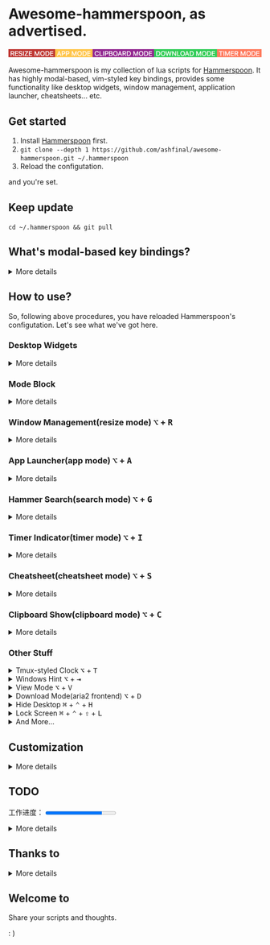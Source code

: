 <h1>Awesome-hammerspoon, as advertised.</h1>

<p><img src="https://github.com/ashfinal/bindata/raw/master/screenshots/awesome-hammerspoon-modes.png" alt="modes"/></p>

<p>Awesome-hammerspoon is my collection of lua scripts for <a href="http://www.hammerspoon.org/">Hammerspoon</a>. It has highly modal-based, vim-styled key bindings, provides some functionality like desktop widgets, window management, application launcher, cheatsheets... etc.</p>

<h2>Get started</h2>

<ol>
<li>Install <a href="http://www.hammerspoon.org/">Hammerspoon</a> first.</li>
<li><code>git clone --depth 1 https://github.com/ashfinal/awesome-hammerspoon.git ~/.hammerspoon</code></li>
<li>Reload the configutation.</li>
</ol>

<p>and you&#39;re set.</p>

<h2>Keep update</h2>

<p><code>cd ~/.hammerspoon &amp;&amp; git pull</code></p>

<h2>What's modal-based key bindings?</h2>

<details>
<summary>More details</summary>

<p>Well... simply to say, it allows you using <kbd>S</kbd> key to resize windows in <code>resize</code> mode, but in <code>app</code> mode, to launch Safari, in <code>timer</code> mode, to set a 10-mins timer... something like that. During all progress, you don&#39;t have to press extra keys.</p></p>

<p>And this means a lot.</p>

<ul>
<li>It&#39;s scene-wise, you can use same key bindings to do different jobs in different scenes. You don&#39;t worry to run out of your hotkey bindings, and twist your fingers to press <kbd>⌘</kbd> + <kbd>⌃</kbd> + <kbd>⌥</kbd> + <kbd>⇧</kbd> + <kbd>C</kbd> in the end.</li>

<li>Less keystrokes, less memory pressure. You can press <kbd>⌥</kbd> + <kbd>A</kbd> to enter <code>app</code> mode, release, then press single key <kbd>S</kbd> to launch Safari, or <kbd>C</kbd> to lauch Chrome. Sounds good? You keep your pace, no rush.</li>

<li>Easy to extend, you can create your own modals if you like. For example, <code>Finder</code> mode, in which you press <kbd>T</kbd> to open Terminal here, press <kbd>S</kbd> to send files to predefined path, press <kbd>C</kbd> to upload images to cloud storage.</li>
</ul>

<p><strong>NOTICE:</strong> After your work you&#39;d better quit current mode back to normal. Or, you carefully pick your key bindings to avoid conflict with other hotkeys.</p>

</details>

<h2>How to use?</h2>

<p>So, following above procedures, you have reloaded Hammerspoon&#39;s configutation. Let&#39;s see what we&#39;ve got here.</p>

<h3>Desktop Widgets</h3>

<details>
<summary>More details</summary>

<p>As you may have noticed, there are two clean, nice-looking desktop widgets, analogclock and calendar. Usually we don&#39;t interact with them, but I do hope you like them.</p>

<p><img src="https://github.com/ashfinal/bindata/raw/master/screenshots/awesome-hammerspoon-deskwidgets.png" alt="widgets"/></p>

<p><strong>UPDATE:</strong> Add new widget <code>hcalendar</code>. The design comes from <a href="https://github.com/ashikahmad/horizontal-calendar-widget">here</a>.</p>

<p><img src="https://github.com/ashfinal/bindata/raw/master/screenshots/awesome-hammerspoon-hcal.png" alt="hcal"/></p>

<p><em>Default off. To add this module to your config, please refer to the <code>Customization</code> section.</em></p>

</details>

<h3>Mode Block</h3>

<details>
<summary>More details</summary>

<p>There is also a small gray block in the bottom right corner, maybe displaying current netspeed. Well, it&#39;s actually <strong>mode block</strong>. Want to know in which mode you are? Give it a glance. When Hammerspoon starts, or there&#39;s no work to do, it shows <code>DOCK MODE</code> in black background. But alway displaying the black block is a little boring, so we use it for netspeed monitor if there&#39;s no activity for 5 secs.</p>

<p><strong>Mode block</strong> holds the entrance to other modes, you can use <kbd>⌥</kbd> + <kbd>space</kbd> to toggle its display. Then use <kbd>⌥</kbd> + <kbd>R</kbd> to enter <code>resize</code> mode, or use <kbd>⌥</kbd> + <kbd>A</kbd> to enter <code>app</code> mode... etc.</p>

<p>Key bindings available:</p>

<table data-anchor-id="lfo3" class="table table-striped-white table-bordered">
    <thead>
        <tr>
            <th style="text-align:left;">Key bindings</th>
            <th style="text-align:left;">Movement</th>
        </tr>
    </thead>
    <tbody><tr>
            <td style="text-align:left;"><kbd>⌥</kbd> + <kbd>A</kbd></td>
            <td style="text-align:left;">Enter app mode</td>
        </tr>
        <tr>
            <td style="text-align:left;"><kbd>⌥</kbd> + <kbd>C</kbd></td>
            <td style="text-align:left;">Enter <code>clipboard</code> mode</td>
        </tr>
        <tr>
            <td style="text-align:left;"><kbd>⌥</kbd> + <kbd>D</kbd></td>
            <td style="text-align:left;">Enter <code>download</code> mode</td>
        </tr>
        <tr>
            <td style="text-align:left;"><kbd>⌥</kbd> + <kbd>G</kbd></td>
            <td style="text-align:left;">Launch hammer search</td>
        </tr>
        <tr>
            <td style="text-align:left;"><kbd>⌥</kbd> + <kbd>I</kbd></td>
            <td style="text-align:left;">Enter <code>timer</code> mode</td>
        </tr>
        <tr>
            <td style="text-align:left;"><kbd>⌥</kbd> + <kbd>R</kbd></td>
            <td style="text-align:left;">Enter <code>resize</code> mode</td>
        </tr>
        <tr>
            <td style="text-align:left;"><kbd>⌥</kbd> + <kbd>S</kbd></td>
            <td style="text-align:left;">Enter <code>cheatsheet</code> mode</td>
        </tr>
        <tr>
            <td style="text-align:left;"><kbd>⌥</kbd> + <kbd>T</kbd></td>
            <td style="text-align:left;">Show current time</td>
        </tr>
        <tr>
            <td style="text-align:left;"><kbd>⌥</kbd> + <kbd>v</kbd></td>
            <td style="text-align:left;">Enter <code>view</code> mode</td>
        </tr>
        <tr>
            <td style="text-align:left;"><kbd>⌥</kbd> + <kbd>Z</kbd></td>
            <td style="text-align:left;">Open Hammerspoon console</td>
        </tr>
        <tr>
            <td style="text-align:left;"><kbd>⌥</kbd> + <kbd>⇥</kbd></td>
            <td style="text-align:left;">Show window hints</td>
        </tr>
    </tbody>
</table>

<p><em>In most modes, you can use <kbd>⌥</kbd> + <kbd>key</kbd>, <kbd>Q</kbd>, or <kbd>⎋</kbd> to quit back to DOCK mode(&quot;key&quot; is the same as you enter modes). And switch from one mode to another directly.</em></p>

</details>

<h3>Window Management(resize mode) <kbd>⌥</kbd> + <kbd>R</kbd></h3>

<details>
<summary>More details</summary>

<p><img src="https://github.com/ashfinal/bindata/raw/master/screenshots/awesome-hammerspoon-winresize.gif" alt="winresize"/></p>

<p>Use <kbd>H</kbd>, <kbd>L</kbd>, <kbd>J</kbd>, <kbd>K</kbd> to <strong>resize</strong> windows.</p>

<p>Use <kbd>=</kbd>, <kbd>-</kbd> to expand/shrink the window size.</p>

<p>Use <kbd>⌘</kbd> + <kbd>H/J/K/L</kbd> to cycle through active windows.</p>

<p>Use <kbd>⇧</kbd> + <kbd>H/J/K/L</kbd> to <strong>move</strong> windows around.</p>

<p>Use <kbd>⌃</kbd> + <kbd>H/J/K/L</kbd> to resize windows to 1/2 of screen.</p>

<p>Use <kbd>⌃</kbd> + <kbd>Y/U/I/O</kbd> to resize windows to 1/4 of screen.</p>

<p>Use <kbd>F</kbd> to put windows to fullscreen, use <kbd>C</kbd> to put windows to center of screen, use <kbd>⌃</kbd> + <kbd>C</kbd> to resize windows to predefined size and center them.</p>

<p>And of course, you can use system-wide <kbd>⌘</kbd> + <kbd>⇥</kbd> to switch between active applications.</p>

</details>

<h3>App Launcher(app mode) <kbd>⌥</kbd> + <kbd>A</kbd></h3>

<details>
<summary>More details</summary>

<p>Use <kbd>F</kbd> to launch Finder or focus the existing window; <kbd>S</kbd> for Safari; <kbd>T</kbd> for Terminal; <kbd>V</kbd> for Activity Monitor; <kbd>Y</kbd> for System Preferences... etc.</p>

<p>If you want to define your own hotkeys, please create <code>~/.hammerspoon/private/awesomeconfig.lua</code> file, then add something like below:</p>

<pre><code class="language-lua">applist = {
    {shortcut = &#39;i&#39;,appname = &#39;iTerm&#39;},
    {shortcut = &#39;l&#39;,appname = &#39;Sublime Text&#39;},
    {shortcut = &#39;m&#39;,appname = &#39;MacVim&#39;},
    {shortcut = &#39;o&#39;,appname = &#39;LibreOffice&#39;},
    {shortcut = &#39;r&#39;,appname = &#39;Firefox&#39;},
}

</code></pre>

<p><strong>UPDATE:</strong> Now you can press <kbd>⇥</kbd> to show key bindings, also available in <code>resize</code>, <code>view</code>, <code>timer</code> mode.</p>

<p><img src="https://github.com/ashfinal/bindata/raw/master/screenshots/awesome-hammerspoon-tips.png" alt="tips"/></p>

</details>

<h3>Hammer Search(search mode) <kbd>⌥</kbd> + <kbd>G</kbd></h3>

<details>
<summary>More details</summary>

<p>Now you can search Safari tabs and online dictionary(use <kbd>⌃</kbd> + <kbd>⇥</kbd> to switch between them).</p>

<p><img src="https://github.com/ashfinal/bindata/raw/master/screenshots/awesome-hammerspoon-hsearch.gif" alt="hsearch"/></p>

<p>Dictionary search supports <code>word suggestion</code>(see the above gif) and English thesaurus(use <kbd>⌃</kbd> + <kbd>D</kbd> to request). And did you notice that the translation is instant?</p>

<p><em>Due to the uncertainty of asynchronous request, usually you need to append a space to end of the word to fully translate it.</em></p>

<p><strong>NOTICE:</strong> If you heavily rely on instant translation(youdao dict), please consider applying for your own API key at here:</p>

<p><a href="http://fanyi.youdao.com/openapi?path=data-mode">http://fanyi.youdao.com/openapi?path=data-mode</a></p>

<p>Then add them to <code>~/.hammerspoon/private/awesomeconfig.lua</code>:</p>

<pre><code>youdaokeyfrom = &#39;hsearch&#39;  -- keyfrom
youdaoapikey = &#39;1199732752&#39;  -- API key
</code></pre>

</details>

<h3>Timer Indicator(timer mode) <kbd>⌥</kbd> + <kbd>I</kbd></h3>

<details>
<summary>More details</summary>

<p>Have you noticed this issue on macos? There is 5 pixel tall blank at the bottom of the screen for non-native fullscreen window, which is sometimes disturbing. Let&#39;s make the blank more useful. When you set a timer, this will draw a colored line to fill that blank, meanwhile, show progress of the timer.</p>

<p><img src="https://github.com/ashfinal/bindata/raw/master/screenshots/awesome-hammerspoon-timeralert.png" alt="timeralert"/></p>

<p>Press <kbd>0</kbd> to set a 5-mins timer, <kbd>↩︎</kbd> to set a 25-mins timer.</p>

<p>Press <kbd>1</kbd> to set a 10-mins timer;</p>

<p>Press <kbd>2</kbd> to set a 20-mins timer;</p>

<p>...</p>

<p>Press <kbd>9</kbd> to set a 90-mins timer.</p>

</details>

<h3>Cheatsheet(cheatsheet mode) <kbd>⌥</kbd> + <kbd>S</kbd></h3>

<details>
<summary>More details</summary>

<p>It shows the cheatsheet of current application&#39;s hotkeys. Code comes from <a href="https://github.com/dharmapoudel/hammerspoon-config">here</a>.</p>

<p>Let the picture talk:</p>

<p><img src="https://github.com/ashfinal/bindata/raw/master/screenshots/awesome-hammerspoon-cheatsheet.png" alt="cheatsheet"/></p>

</details>

<h3>Clipboard Show(clipboard mode) <kbd>⌥</kbd> + <kbd>C</kbd></h3>

<details>
<summary>More details</summary>

<p>It shows the content of your clipboard. If text or image type then display it with proper size, if hyperlink type then use default browser to open it. Click the display block it will destory itself.</p>

<p>I usually use this to display QR image for cellphone&#39;s faster scanning, or display some text for better reading.</p>

</details>

<h3>Other Stuff</h3>

<details>
<summary>Tmux-styled Clock <kbd>⌥</kbd> + <kbd>T</kbd></summary>

<p>Works even when you&#39;re watching video in fullscreen.</p>

<p><img src="https://github.com/ashfinal/bindata/raw/master/screenshots/awesome-hammerspoon-tmuxtime.png" alt="tmuxtime"/></p>

</details>

<details>
<summary>Windows Hint <kbd>⌥</kbd> + <kbd>⇥</kbd> </summary>

<p>Focus to your windows easier.</p>

<p><img src="https://github.com/ashfinal/bindata/raw/master/screenshots/awesome-hammerspoon-windowshint.png" alt="windowshint"/></p>

</details>

<details>
<summary>View Mode <kbd>⌥</kbd> + <kbd>V</kbd></summary>

<p>Use <kbd>H/J/K/L</kbd> to scroll around.</p>

<p>Use <kbd>⌃</kbd>/<kbd>⇧</kbd> + <kbd>H/J/K/L</kbd> to move mouse around.</p>

<p>Use <kbd>,</kbd>/<kbd>.</kbd> for mouse left/right click.</p>

</details>

<details>
<summary>Download Mode(aria2 frontend) <kbd>⌥</kbd> + <kbd>D</kbd></summary>

<p>I use <a href="https://github.com/NemoAlex/glutton">glutton</a>(a tiny webclient for aria2) to manage aria2&#39;s download queue. This mode creates an interface for glutton, so I can handle aria2 more convenient.</p>

<p>Default off. To add this module to your config, please refer to the <code>Customization</code> section.</p>

<p><em>To speed up the display of webclient, by default when you press <code>⎋</code> the interface is hiden(instead destroyed). This may increase resource occupation. If you don&#39;t use <code>download</code> mode for a long time, when quitting use <kbd>⌃</kbd> + <kbd>⎋</kbd> to completely destory the webclient.</em></p>

</details>

<details>
<summary>Hide Desktop <kbd>⌘</kbd> + <kbd>⌃</kbd> + <kbd>H</kbd></summary>

<p>Hide your desktop files temporarily to avoid embarrass on some occasion.</p>

<p>Use <kbd>⌘</kbd> + <kbd>⌃</kbd> + <kbd>⇧</kbd> + <kbd>H</kbd> to force show all hiden files.</p>
</details>

<details>
<summary>Lock Screen <kbd>⌘</kbd> + <kbd>⌃</kbd> + <kbd>⇧</kbd> + <kbd>L</kbd></summary>

<p>None</p>

</details>

<details>
<summary>And More...</summary>

<p>For whatever mode, you can always use:</p>

<p><kbd>⌘</kbd> + <kbd>⌥</kbd> + <kbd>⇠</kbd> to resize windows to left-half of screen</p>

<p><kbd>⌘</kbd>  + <kbd>⌥</kbd> + <kbd>⇢</kbd> to resize windows to right-half of screen</p>

<p><kbd>⌘</kbd>  + <kbd>⌥</kbd> +  <kbd>⇡</kbd> to resize windows to fullscreen</p>

<p><kbd>⌘</kbd>  + <kbd>⌥</kbd> +  <kbd>⇣</kbd> to put windows to predefined size</p>

<p><kbd>⌘</kbd>  + <kbd>⌥</kbd> +  <kbd>↩︎</kbd> to put windows to center of screen</p>

<hr>

<p>For those who care about system resource:</p>

<p><img src="https://github.com/ashfinal/bindata/raw/master/screenshots/awesome-hammerspoon-memusage.png" alt="memusage"/></p>

<hr/>

</details>

<h2>Customization</h2>

<details>
<summary>More details</summary>

<p>Modify the file <code>~/.hammerspoon/private/awesomeconfig.lua</code>, you should create it before doing that.</p>

<ol>
<li><p>Add application launching hotkey</p>

<p>See the section <code>App launcher(app mode)</code> above.</p></li>
<li><p>Add/Remove the plugin modules</p>

<p>default modules:</p>

<pre><code class="language-lua">module_list = {
    &quot;basicmode&quot;,
    &quot;widgets/netspeed&quot;,
    &quot;widgets/calendar&quot;,
    &quot;widgets/analogclock&quot;,
    &quot;modes/indicator&quot;,
    &quot;modes/clipshow&quot;,
    &quot;modes/aria2&quot;,
    &quot;modes/cheatsheet&quot;,
}
</code></pre>

<p>For example, remove <code>aria2</code> module(<code>Download</code> mode), add your own module <code>mymodule</code>:</p>

<pre><code class="language-lua">module_list = {
    &quot;basicmode&quot;,
    &quot;widgets/netspeed&quot;,
    &quot;widgets/calendar&quot;,
    &quot;widgets/analogclock&quot;,
    &quot;modes/indicator&quot;,
    &quot;modes/clipshow&quot;,
    &quot;modes/cheatsheet&quot;,
    &quot;private/mymodule&quot;,
}
</code></pre></li>
<li><p>Create your own modal key bindings</p>

<p>See <a href="http://www.hammerspoon.org/docs/hs.hotkey.modal.html">http://www.hammerspoon.org/docs/hs.hotkey.modal.html</a>, also you can refer to my scripts.</p></li>
<li><p>Global options</p>

<p>These options should be put into <code>~/.hammerspoon/private/awesomeconfig.lua</code> file.<br/>

<pre><code class="language-lua">
     -- You may want to use your own aria2 webclient.
     aria2URL = &quot;http://www.myaria2.com/&quot;

     -- Local files also are supported, like this:
     aria2URL = &quot;file:///Users/ashfinal/Downloads/glutton/index.html&quot;

     -- Make mode block idle to netspeed or just hide.
     idle_to_which = &quot;never/netspeed/hide&quot;

     -- When enter `app` mode show or hide applauncher tips automatically.
     show_applauncher_tips = true/false

     -- Put analogclock to somewhere by defining center point.
     aclockcenter = {x=200,y=200}

     -- Put calendar to somewhere by defining topleft point.
     caltopleft = {200,200}
     ```
</code></pre></li>

</ol>

</details>

<h2>TODO</h2>

工作进度：
<progress value="4" max="5">4/5</progress>

<details>
<summary>More details</summary>

<p>[X] Code cleanup. Make modules can be easily pluged or unpluged.</p>
<p>Done. It should work now, also some global options can be set by using <code>~/.hammerspoon/private/awesomeconfig.lua</code> file.</p>

<p>[ ] Put mode block into menubar?</p>
<p>As I usually hide menubar, this will be a better idea? Or just provide an option?</p>

<p>[X] Help system for modes. Press <kbd>?</kbd> to show hotkeys, so I don&#39;t have to list them all in this file.</p>
<p>Done. use <kbd>⇥</kbd> for showing hotkeys, and key bindings can update themself dynamically.</p>

<p>[X] Safari tabs/history search</p>
<p>Done. Even better. See the above <strong>hammer search</strong>.</p>

<p>[X] Make opening URL works for ordinary string in <code>clipboard</code> mode</p>
<p>Should work now.</p>

</details>

<h2>Thanks to</h2>

<details>
<summary>More details</summary>

<p><a href="http://www.hammerspoon.org/">http://www.hammerspoon.org/</a></p>

<p><a href="https://github.com/zzamboni/oh-my-hammerspoon">https://github.com/zzamboni/oh-my-hammerspoon</a></p>

<p><a href="https://github.com/scottcs/dot_hammerspoon">https://github.com/scottcs/dot_hammerspoon</a></p>

<p><a href="https://github.com/dharmapoudel/hammerspoon-config">https://github.com/dharmapoudel/hammerspoon-config</a></p>

<p><a href="http://tracesof.net/uebersicht/">http://tracesof.net/uebersicht/</a></p>

</details>

<h2>Welcome to</h2>

<p>Share your scripts and thoughts.</p>

<p>: )</p>
